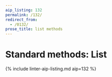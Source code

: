 ```yaml
---
aip_listing: 132
permalink: /132/
redirect_from:
  - /0132/
prose_title: list methods
---
```


# Standard methods: List

{% include linter-aip-listing.md aip=132 %}
